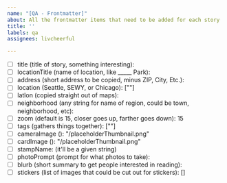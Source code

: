 ```yaml
---
name: "[QA - Frontmatter]"
about: All the frontmatter items that need to be added for each story
title: ''
labels: qa
assignees: livcheerful

---
```


- [ ] title (title of story, something interesting): 
- [ ] locationTitle (name of location, like _____ Park):
- [ ] address (short address to be copied, minus ZIP, City, Etc.):
- [ ] location (Seattle, SEWY, or Chicago): [""] 
- [ ] latlon (copied straight out of maps):
- [ ] neighborhood (any string for name of region, could be town, neighborhood, etc):
- [ ] zoom (default is 15, closer goes up, farther goes down): 15
- [ ] tags (gathers things together): [""]
- [ ] cameraImage (): "/placeholderThumbnail.png"
- [ ] cardImage (): "/placeholderThumbnail.png"
- [ ] stampName: (it'll be a given string)
- [ ] photoPrompt (prompt for what photos to take):
- [ ] blurb (short summary to get people interested in reading):
- [ ] stickers (list of images that could be cut out for stickers): []
